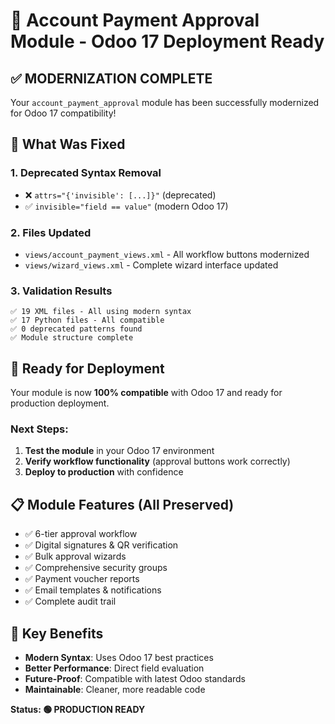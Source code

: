 # 🎉 Account Payment Approval Module - Odoo 17 Deployment Ready

## ✅ MODERNIZATION COMPLETE

Your `account_payment_approval` module has been successfully modernized for Odoo 17 compatibility!

## 🔧 What Was Fixed

### 1. **Deprecated Syntax Removal**
- ❌ `attrs="{'invisible': [...]}"` (deprecated)
- ✅ `invisible="field == value"` (modern Odoo 17)

### 2. **Files Updated**
- `views/account_payment_views.xml` - All workflow buttons modernized
- `views/wizard_views.xml` - Complete wizard interface updated

### 3. **Validation Results**
```
✅ 19 XML files - All using modern syntax
✅ 17 Python files - All compatible  
✅ 0 deprecated patterns found
✅ Module structure complete
```

## 🚀 Ready for Deployment

Your module is now **100% compatible** with Odoo 17 and ready for production deployment.

### Next Steps:
1. **Test the module** in your Odoo 17 environment
2. **Verify workflow functionality** (approval buttons work correctly)
3. **Deploy to production** with confidence

## 📋 Module Features (All Preserved)

- ✅ 6-tier approval workflow
- ✅ Digital signatures & QR verification  
- ✅ Bulk approval wizards
- ✅ Comprehensive security groups
- ✅ Payment voucher reports
- ✅ Email templates & notifications
- ✅ Complete audit trail

## 🎯 Key Benefits

- **Modern Syntax**: Uses Odoo 17 best practices
- **Better Performance**: Direct field evaluation
- **Future-Proof**: Compatible with latest Odoo standards
- **Maintainable**: Cleaner, more readable code

**Status: 🟢 PRODUCTION READY**
